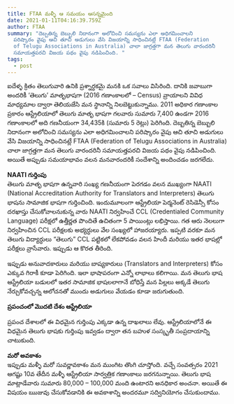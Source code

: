 ```yaml
---
title: FTAA మళ్ళీ ఆ సమయం ఆసన్నమైంది
date: 2021-01-11T04:16:39.759Z
author: FTAA
summary: "దెబ్బతిన్న బెబ్బులి నిదానంగా అలోచించి సమస్యను ఎలా అధిగమించాలని
  పరిష్కారం వైపు ఆచి తూచి అడుగులు వేసి విజయాన్ని సాధించినట్లే FTAA (Federation
  of Telugu Associations in Australia) చాలా జాగ్రత్తగా మన తెలుగు వారందరినీ
  సమాయత్తపరచి విజయ పథం వైపు నడిపించింది. "
tags:
  - post
---
```

ఐదేళ్ళ క్రితం తెలుగువారి ఉనికి ప్రశ్నార్ధకమై మనకి ఒక సవాలు విసిరింది. దానికి జవాబుగా అందరికీ ‘తెలుగు’ మాతృభాషగా (2016 గణాంకాలలో – Census) వ్రాయాలని వివిధ మాధ్యమాల ద్వారా తెలియజేసి మన స్థానాన్ని నిలబెట్టుకున్నాము. 2011 అధికార గణాంకాల ప్రకారం ఆస్ట్రేలియాలో తెలుగు మాతృ భాషగా గలవారు సుమారు 7,400 ఉండగా 2016 గణాంకాలలో అది గణనీయంగా 34,435కి (సుమారు 5 రెట్లు) పెరిగింది. దెబ్బతిన్న బెబ్బులి నిదానంగా అలోచించి సమస్యను ఎలా అధిగమించాలని పరిష్కారం వైపు ఆచి తూచి అడుగులు వేసి విజయాన్ని సాధించినట్లే FTAA (Federation of Telugu Associations in Australia) చాలా జాగ్రత్తగా మన తెలుగు వారందరినీ సమాయత్తపరచి విజయ పథం వైపు నడిపించింది. అయితే అప్పుడు సమయాభావం వలన మనవారందరికీ సందేశాన్ని అందించడం జరగలేదు.

**NAATI గుర్తింపు**\
తెలుగు మాతృ భాషగా ఉన్నవారి సంఖ్య గణనీయంగా పెరగడం వలన ముఖ్యంగా NAATI (National Accreditation Authority for Translators and Interpreters) తెలుగు భాషను సామాజిక భాషగా గుర్తించింది. ఇందుమూలంగా ఆస్ట్రేలియా పెర్మనెంట్ రెసిడెన్సీ కోసం దరఖాస్తు చేసుకోవాలనుకున్న వారు NAATI నిర్వహించే CCL (Credentialed Community Language) పరీక్షలో ఉత్తీర్ణత పొందితే ఉచితంగా 5 పాయింట్లు లభిస్తాయి. గత ఆరు నెలలుగా నిర్వహించిన CCL పరీక్షలకు అభ్యర్ధులు వేల సంఖ్యలో హాజరయ్యారు. ఇప్పటి వరకూ మన తెలుగు విద్యార్ధులు “తెలుగు” CCL పట్టికలో లేకపోవడం వలన హిందీ మరియు ఇతర భాషల్లో పరీక్షలు వ్రాసేవారు. ఇప్పుడు ఆ కొరత తీరింది.

ఇప్పుడు అనువాదకారులు మరియు బాష్యకారులు (Translators and Interpreters) కోసం ఎక్కువ గిరాకీ కూడా పెరిగింది. ఇలా భాషాపరంగా ఎన్నో లాభాలు కలిగాయి. మన తెలుగు భాష ఆస్ట్రేలియా బడులలో ఇతర సామాజిక భాషలలాగానే బోధిస్తే మన పిల్లలు అక్కడే తెలుగు నేర్చుకోవచ్చన్న ఆలోచనతో ముందు అడుగులు వేయడం కూడా జరుగుతుంది.

**ప్రపంచంలో మొదటి దేశం ఆస్ట్రేలియా**

ప్రపంచ దేశాలలో ఈ విధమైన గుర్తింపు ఎక్కడా ఉన్న దాఖలాలు లేవు. ఆస్ట్రేలియాలోనే ఈ విధమైన తెలుగు భాషకు గుర్తింపు ఇవ్వడం ద్వారా తన బహుళ సంస్కృతీ సంప్రదాయాన్ని చాటుకుంది.

**మరో అవకాశం**\
ఇప్పుడు మళ్ళీ మరో సువర్ణావకాశం మన ముంగిట తొంగి చూస్తోంది. వచ్చే సంవత్సరం 2021 ఆగష్టు 10వ తేదీన మళ్ళీ ఆస్ట్రేలియా సార్వత్రిక గణాంకాలు జరగనున్నాయి. తెలుగు భాష మాట్లాడేవారు సుమారు 80,000 – 100,000 మంది ఉంటారని అనధికార అంచనా. అయితే ఈ విషయం ఋజువు చేసుకోవడానికి ఈ అవకాశాన్ని అందరమూ సద్వినియోగం చేసుకుందాము.
